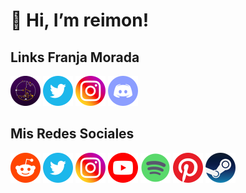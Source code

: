 # 👋 Hi, I’m reimon!

## Links Franja Morada
[![FM](icons/fm.png)](https://franjainfounlp.ar/ "Web - Franja Morada Informática UNLP") [![Twitter](icons/twitter.png)](https://twitter.com/franjainfounlp "Twitter - Franja Morada Informática UNLP") [![Instagram](icons/instagram.png)](https://www.instagram.com/fminformaticaunlp/ "Instagram - Franja Morada Informática UNLP") [![Discord](icons/discord.png)](https://discord.gg/m2unB92Gme "Discord - FM::UNLP::INFO")
## Mis Redes Sociales
[![Reddit](icons/reddit.png)](https://www.reddit.com/user/yonosedondevoy "Reddit") [![Twitter](icons/twitter.png)](https://twitter.com/yonosedondevoy "Twitter") [![Instagram](icons/instagram.png)](https://instagram.com/yonosedondevoy "Instagram") [![Youtube](icons/youtube.png)](https://www.youtube.com/@reimnet "YouTube") [![Spotify](icons/spotify.png)](https://open.spotify.com/user/11134995765 "Spotify") [![Pinterest](icons/pinterest.png)](https://pinterest.com/yonosedondevoy "Pinterest") [![Steam](icons/steam.png)](https://steamcommunity.com/profiles/76561198032029312 "Steam")
